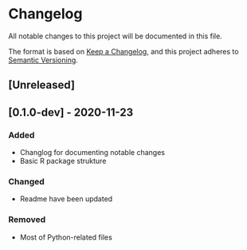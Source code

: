 # Changelog
All notable changes to this project will be documented in this file.

The format is based on [Keep a Changelog](https://keepachangelog.com/en/1.0.0/),
and this project adheres to [Semantic Versioning](https://semver.org/spec/v2.0.0.html).

## [Unreleased]

## [0.1.0-dev] - 2020-11-23
### Added
- Changlog for documenting notable changes
- Basic R package strukture

### Changed
- Readme have been updated

### Removed
- Most of Python-related files